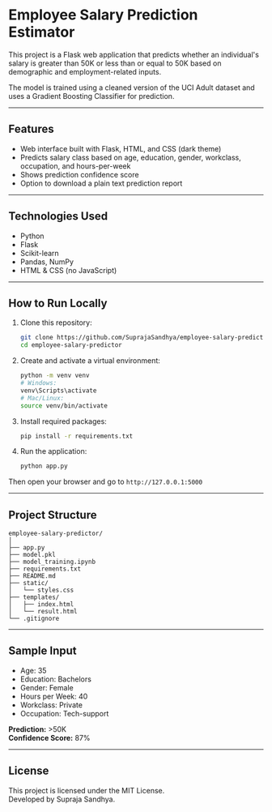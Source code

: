 # Employee Salary Prediction Estimator

This project is a Flask web application that predicts whether an individual's salary is greater than 50K or less than or equal to 50K based on demographic and employment-related inputs.

The model is trained using a cleaned version of the UCI Adult dataset and uses a Gradient Boosting Classifier for prediction.

---

## Features

- Web interface built with Flask, HTML, and CSS (dark theme)
- Predicts salary class based on age, education, gender, workclass, occupation, and hours-per-week
- Shows prediction confidence score
- Option to download a plain text prediction report

---

## Technologies Used

- Python
- Flask
- Scikit-learn
- Pandas, NumPy
- HTML & CSS (no JavaScript)

---

## How to Run Locally

1. Clone this repository:
   ```bash
   git clone https://github.com/SuprajaSandhya/employee-salary-predictor.git
   cd employee-salary-predictor
   ```

2. Create and activate a virtual environment:
   ```bash
   python -m venv venv
   # Windows:
   venv\Scripts\activate
   # Mac/Linux:
   source venv/bin/activate
   ```

3. Install required packages:
   ```bash
   pip install -r requirements.txt
   ```

4. Run the application:
   ```bash
   python app.py
   ```

Then open your browser and go to `http://127.0.0.1:5000`

---

## Project Structure

```
employee-salary-predictor/
│
├── app.py
├── model.pkl
├── model_training.ipynb
├── requirements.txt
├── README.md
├── static/
│   └── styles.css
├── templates/
│   ├── index.html
│   └── result.html
└── .gitignore
```

---

## Sample Input

- Age: 35  
- Education: Bachelors  
- Gender: Female  
- Hours per Week: 40  
- Workclass: Private  
- Occupation: Tech-support  

**Prediction:** >50K  
**Confidence Score:** 87%

---

## License

This project is licensed under the MIT License.  
Developed by Supraja Sandhya.
